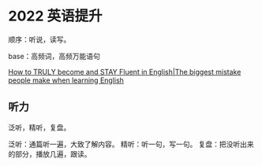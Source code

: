 # 2022 英语提升
顺序：听说，读写。

base：高频词，高频万能语句

[How to TRULY become and STAY Fluent in English|The biggest mistake people make when learning English](https://www.youtube.com/watch?v=qjbBeORPUA4)

## 听力
泛听，精听，复盘。

泛听：通篇听一遍，大致了解内容。
精听：听一句，写一句。
复盘：把没听出来的部分，播放几遍，跟读。